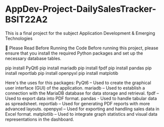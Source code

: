 # AppDev-Project-DailySalesTracker-BSIT22A2
This is a final project for the subject Application Development & Emerging Technologies

📌 Please Read Before Running the Code
Before running this project, please ensure that you install the required Python packages and set up the necessary database tables.

pip install PyQt6
pip install mariadb
pip install fpdf
pip install pandas
pip install reportlab
pip install openpyxl
pip install matplotib

Here's the uses for this packages:
PyQt6 – Used to create the graphical user interface (GUI) of the application.
mariadb – Used to establish a connection with the MariaDB database for data storage and retrieval.
fpdf – Used to export data into PDF format.
pandas - Used to handle tabular data as spreadsheet.
reportlab – Used for generating PDF reports with more advanced layouts.
openpyxl – Used for exporting and handling sales data in Excel format.
matplotlib – Used to integrate graph statistics and visual data representations in the dashboard.